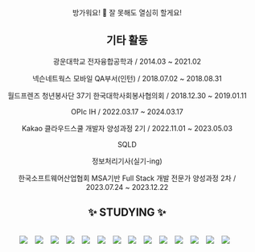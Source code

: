 <div align="center">

방가워요! 👋
잘 못해도 열심히 할게요!
</br>
<h2>기타 활동</h2>

광운대학교 전자융합공학과 / 2014.03 ~ 2021.02</p>
넥슨네트웍스 모바일 QA부서(인턴) / 2018.07.02 ~ 2018.08.31</p>
월드프렌즈 청년봉사단 37기 한국대학사회봉사협의회 / 2018.12.30 ~ 2019.01.11</p>
OPIc IH / 2022.03.17 ~ 2024.03.17</p>
Kakao 클라우드스쿨 개발자 양성과정 2기 / 2022.11.01 ~ 2023.05.03</p>
SQLD</p>
정보처리기사(실기-ing)</p>
한국소프트웨어산업협회 MSA기반 Full Stack 개발 전문가 양성과정 2차 / 2023.07.24 ~ 2023.12.22</p>

<h2>✨ STUDYING ✨<h2>

<img src="https://img.shields.io/badge/html5-E34F26?style=for-the-badge&logo=html5&logoColor=white">
&nbsp;
<img src="https://img.shields.io/badge/CSS3-1572B6?style=for-the-badge&logo=css3&logoColor=white">
&nbsp;
<img src="https://img.shields.io/badge/java-007396?style=for-the-badge&logo=java&logoColor=white">
&nbsp;
<img src="https://img.shields.io/badge/SPRING-green?style=for-the-badge&logo=spring&logoColor=white">
&nbsp;
<img src="https://img.shields.io/badge/SPRING BOOT-brightgreen?style=for-the-badge&logo=springboot&logoColor=white">
&nbsp;
<img src="https://img.shields.io/badge/MariaDB-003545?style=for-the-badge&logo=mariadb&logoColor=white">
&nbsp;
<img src="https://img.shields.io/badge/github-181717?style=for-the-badge&logo=github&logoColor=white">
&nbsp;
<img src="https://img.shields.io/badge/amazonaws-232F3E?style=for-the-badge&logo=amazonaws&logoColor=white">
&nbsp;
<img src="https://img.shields.io/badge/Javascript-F7DF1E?style=for-the-badge&logo=javascript&logoColor=white">
&nbsp;
<img src="https://img.shields.io/badge/Jira-0052CC?style=for-the-badge&logo=jira&logoColor=white">
&nbsp;
<img src="https://img.shields.io/badge/Slack-4A154B?style=for-the-badge&logo=slack&logoColor=white">
&nbsp;
<img src="https://img.shields.io/badge/Oracle-F80000?style=for-the-badge&logo=oracle&logoColor=white">
&nbsp;
<img src="https://img.shields.io/badge/IntelliJIDEA-000000?style=for-the-badge&logo=intellijidea&logoColor=white">
&nbsp;
<img src="https://img.shields.io/badge/EclipseIDE-2C2255?style=for-the-badge&logo=eclipseide&logoColor=white">
&nbsp;
</br>
</div>
